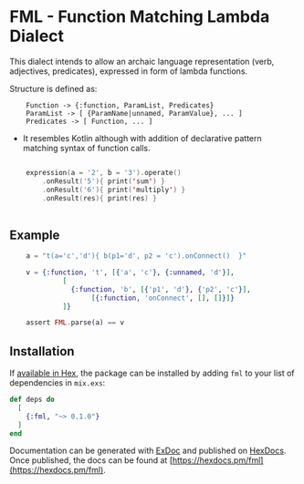 # FML - Function Matching Lambda Dialect

This dialect intends to allow an archaic language representation (verb, adjectives, predicates), expressed in form of lambda functions.

Structure is defined as:
```shell
 	Function -> {:function, ParamList, Predicates}
 	ParamList -> [ {ParamName|unnamed, ParamValue}, ... ]
 	Predicates -> [ Function, ... ]
```

* It resembles Kotlin although with addition of declarative pattern matching syntax of function calls.

```kotlin

	expression(a = '2', b = '3').operate()
		.onResult('5'){ print('sum') }
		.onResult('6'){ print('multiply') }
		.onResult(res){ print(res) }
	
```

## Example

```elixir
	a = "t(a='c','d'){ b(p1='d', p2 = 'c').onConnect()  }"

  	v = {:function, 't', [{'a', 'c'}, {:unnamed, 'd'}],
			 [
			   {:function, 'b', [{'p1', 'd'}, {'p2', 'c'}],
			    	[{:function, 'onConnect', [], []}]}
			 ]}

    assert FML.parse(a) == v
 ```


## Installation

If [available in Hex](https://hex.pm/docs/publish), the package can be installed
by adding `fml` to your list of dependencies in `mix.exs`:

```elixir
def deps do
  [
    {:fml, "~> 0.1.0"}
  ]
end
```

Documentation can be generated with [ExDoc](https://github.com/elixir-lang/ex_doc)
and published on [HexDocs](https://hexdocs.pm). Once published, the docs can
be found at [https://hexdocs.pm/fml](https://hexdocs.pm/fml).

